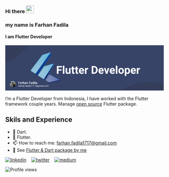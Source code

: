 ### Hi there <img src="https://media.giphy.com/media/hvRJCLFzcasrR4ia7z/giphy.gif" width="25px" height="25px">
### my name is Farhan Fadila
#### I am Flutter Developer
![I am Flutter Developer](https://raw.githubusercontent.com/farhanfadila1717/farhanfadila1717/main/Frame%201.png)

I’m a Flutter Developer from Indonesia, I have worked with the Flutter framework couple years. Manage [open source](https://github.com/farhanfadila1717/flutter_package) Flutter package. 

## Skils and Experience
- 🎯 Dart.
- 📱 Flutter.
- 📫 How to reach me: farhan.fadila1717@gmail.com 
- 🚧 See [Flutter & Dart package by me](https://github.com/farhanfadila1717/flutter_package)

[<img src='https://cdn.jsdelivr.net/npm/simple-icons@3.0.1/icons/linkedin.svg' alt='linkedin' height='40'>](https://www.linkedin.com/in/farhan-fadila-b4b008186//)  &nbsp;&nbsp; [<img src='https://cdn.jsdelivr.net/npm/simple-icons@3.0.1/icons/twitter.svg' alt='twitter' height='40'>](https://twitter.com/https://twitter.com/farhannfadila) &nbsp;&nbsp; 
[<img src='https://cdn.jsdelivr.net/npm/simple-icons@3.0.1/icons/medium.svg' alt='medium' height='40'>](https://t.co/waiLWZXZLZ?amp=1)  

![Profile views](https://gpvc.arturio.dev/farhanfadila1717)  
